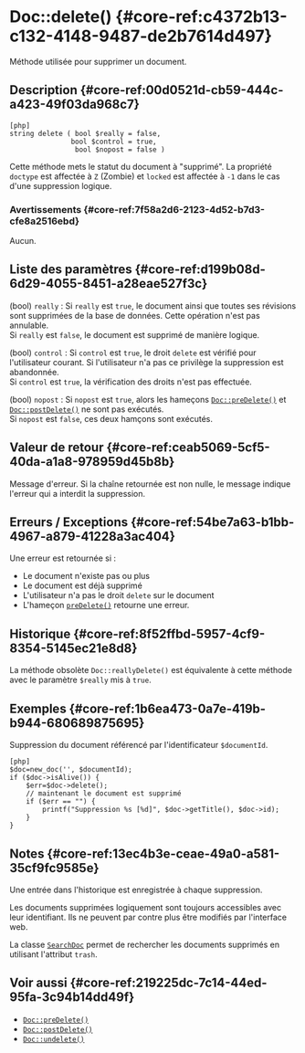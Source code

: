 # Doc::delete() {#core-ref:c4372b13-c132-4148-9487-de2b7614d497}

<div class="short-description" markdown="1">
Méthode utilisée pour supprimer un document.
</div>

## Description {#core-ref:00d0521d-cb59-444c-a423-49f03da968c7}

    [php]
    string delete ( bool $really = false, 
                   bool $control = true, 
                    bool $nopost = false )

Cette méthode mets le statut du document à "supprimé". La propriété `doctype`
est affectée à `Z` (Zombie) et `locked` est affectée à `-1` dans le cas d'une
suppression logique.

### Avertissements {#core-ref:7f58a2d6-2123-4d52-b7d3-cfe8a2516ebd}

Aucun.

## Liste des paramètres {#core-ref:d199b08d-6d29-4055-8451-a28eae527f3c}


(bool) `really`
:   Si `really` est `true`, le document ainsi que toutes ses révisions sont 
    supprimées de la base de données. Cette opération n'est pas annulable.  
    Si `really` est `false`, le document est supprimé de manière logique.


(bool) `control`
:   Si `control` est `true`, le droit `delete` est vérifié pour l'utilisateur
    courant. Si l'utilisateur n'a pas ce privilège la suppression est abandonnée.  
    Si `control` est `true`, la vérification des droits n'est pas effectuée.


(bool) `nopost`
:   Si `nopost` est `true`, alors les hameçons [`Doc::preDelete()`][docpreDelete]
    et [`Doc::postDelete()`][docpostDelete] ne sont pas exécutés.  
    Si `nopost` est `false`, ces deux hamçons sont exécutés.

## Valeur de retour {#core-ref:ceab5069-5cf5-40da-a1a8-978959d45b8b}

Message d'erreur. Si la chaîne retournée est non nulle, le message indique
l'erreur qui a interdit la suppression.

## Erreurs / Exceptions {#core-ref:54be7a63-b1bb-4967-a879-41228a3ac404}

Une erreur est retournée si :

*   Le document n'existe pas ou plus 
*   Le document est déjà supprimé
*   L'utilisateur n'a pas le droit `delete` sur le document
*   L'hameçon [`preDelete()`][docpredelete] retourne une erreur.

## Historique {#core-ref:8f52ffbd-5957-4cf9-8354-5145ec21e8d8}

La méthode obsolète `Doc::reallyDelete()` est équivalente à cette méthode avec
le paramètre `$really` mis à `true`.

## Exemples {#core-ref:1b6ea473-0a7e-419b-b944-680689875695}

Suppression du document référencé par l'identificateur `$documentId`.

    [php]
    $doc=new_doc('', $documentId);
    if ($doc->isAlive()) {
        $err=$doc->delete();
        // maintenant le document est supprimé
        if ($err == "") {
            printf("Suppression %s [%d]", $doc->getTitle(), $doc->id);
        }
    }

## Notes {#core-ref:13ec4b3e-ceae-49a0-a581-35cf9fc9585e}

Une entrée dans l'historique est enregistrée à chaque suppression.

Les documents supprimées logiquement sont toujours accessibles avec leur
identifiant. Ils ne peuvent par contre plus être modifiés par l'interface web.

La classe [`SearchDoc`][searchdoc] permet de rechercher les documents supprimés
en utilisant l'attribut `trash`.

## Voir aussi {#core-ref:219225dc-7c14-44ed-95fa-3c94b14dd49f}

*   [`Doc::preDelete()`][docpreDelete]
*   [`Doc::postDelete()`][docpostDelete]
*   [`Doc::undelete()`][undelete]

<!-- links -->
[docstore]:         #core-ref:b8540d13-ece6-4e9e-9b72-6a56bca9da12
[docpostcreated]:   #core-ref:b8f80e6b-a374-4bf4-bc76-47290cd69c45 "Hameçon Doc::postCreated()"
[docpoststore]:     #core-ref:99520a31-0aef-4bc6-b20a-114737059d17 "Hameçon Doc::postStore()"
[docprestore]:      #core-ref:3517da95-82fe-4adb-8bc4-ef49ca55edb0 "Hameçon Doc::preStore()"
[docprecreated]:    #core-ref:e85aa9d4-5e62-4a60-9d1c-f60433301747 "Hameçon Doc::preCreated()"
[docprerefresh]:    #core-ref:580d6be1-6b6a-439b-abd7-34b26cfaf2e5 "Hameçon Doc::preRefresh()"
[docpostrefresh]:   #core-ref:9352c534-3691-41e3-b293-599db8e9a4fd "Hameçon Doc::postRefresh()"
[docpreimport]:     #core-ref:adb6ba8b-15c4-42d3-97dc-1da16c2112ae "Hameçon Doc::preImport()"
[docpostimport]:    #core-ref:9de7e922-150a-416b-b846-b6e195bf0921 "Hameçon Doc::postImport()"
[docpreundelete]:   #core-ref:6ec8e3bc-90d2-4577-9152-a1a1f9341751  "Hameçon Doc::preUndelete()"
[docpostundelete]:  #core-ref:7d851f54-d167-4ecd-bbec-d3670023cc36  "Hameçon Doc::postUndelete()"
[undelete]:         #core-ref:e48b02c7-c684-4f71-a731-ac92064d13ae
[docpostDelete]:   #core-ref:8db8e5e0-b15e-4cfe-a891-66850df15b1e "Hameçon Doc::postDelete()"
[docpreDelete]:    #core-ref:dca7b2bd-fc69-4f6f-ab12-fb0de91dce8c "Hameçon Doc::preDelete()"
[searchdoc]:        #core-ref:a5216d5c-4e0f-4e3c-9553-7cbfda6b3255